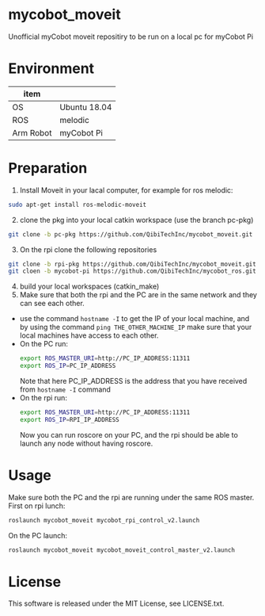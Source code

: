 # mycobot_moveit
Unofficial myCobot moveit repositiry to be run on a local pc for myCobot Pi 

# Environment
| item |  |
|---|---|
| OS | Ubuntu 18.04 |
| ROS | melodic |
| Arm Robot | myCobot Pi |

# Preparation
1. Install Moveit in your lacal computer, for example for ros melodic:
  ```bash
  sudo apt-get install ros-melodic-moveit
  ```

2. clone the pkg into your local catkin workspace (use the branch pc-pkg)
  ```bash
  git clone -b pc-pkg https://github.com/QibiTechInc/mycobot_moveit.git
  ```
3. On the rpi clone the following repositories
  ```bash
  git clone -b rpi-pkg https://github.com/QibiTechInc/mycobot_moveit.git
  git cloen -b mycobot-pi https://github.com/QibiTechInc/mycobot_ros.git
  ```
4. build your local workspaces (catkin_make)
5. Make sure that both the rpi and the PC are in the same network and they can see each other. 
  * use the command `hostname -I` to get the IP of your local machine, and by using the command `ping THE_OTHER_MACHINE_IP` make sure that your local machines have access to each other. 
  * On the PC run:
    ```bash
    export ROS_MASTER_URI=http://PC_IP_ADDRESS:11311
    export ROS_IP=PC_IP_ADDRESS        
    ```
    Note that here PC_IP_ADDRESS is the address that you have received from `hostname -I` command
  * On the rpi run:
    ```bash
    export ROS_MASTER_URI=http://PC_IP_ADDRESS:11311
    export ROS_IP=RPI_IP_ADDRESS        
    ```
    Now you can run roscore on your PC, and the rpi should be able to launch any node without having roscore.
# Usage
Make sure both the PC and the rpi are running under the same ROS master. 
First on rpi lunch:
```bash
roslaunch mycobot_moveit mycobot_rpi_control_v2.launch
```
On the PC launch: 
```bash
roslaunch mycobot_moveit mycobot_moveit_control_master_v2.launch
```
# License
This software is released under the MIT License, see LICENSE.txt.
